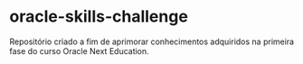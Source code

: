 # oracle-skills-challenge
Repositório criado a fim de aprimorar conhecimentos adquiridos na primeira fase do curso Oracle Next Education.
